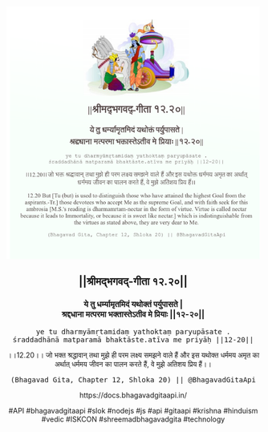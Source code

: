 <img src="../../asset/BG_12_20.png"/>
<center><h2>||श्रीमद्‍भगवद्‍-गीता १२.२०||</h2>
<h3>ये तु धर्म्यामृतमिदं यथोक्तं पर्युपासते |<br/>श्रद्दधाना मत्परमा भक्तास्तेऽतीव मे प्रियाः ||१२-२०||</h3>
<pre>ye tu dharmyāmṛtamidaṃ yathoktaṃ paryupāsate .<br/>śraddadhānā matparamā bhaktāste.atīva me priyāḥ ||12-20||</pre>
<p>।।12.20।। जो भक्त श्रद्धावान् तथा मुझे ही परम लक्ष्य समझने वाले हैं और इस यथोक्त धर्ममय अमृत का अर्थात् धर्ममय जीवन का पालन करते हैं, वे मुझे अतिशय प्रिय हैं।।</p>
<pre>(Bhagavad Gita, Chapter 12, Shloka 20) || @BhagavadGitaApi</pre><p>https://docs.bhagavadgitaapi.in/</p><p>#API #bhagavadgitaapi #slok #nodejs #js #api #gitaapi #krishna #hinduism #vedic #ISKCON #shreemadbhagavadgita #technology</p></center>